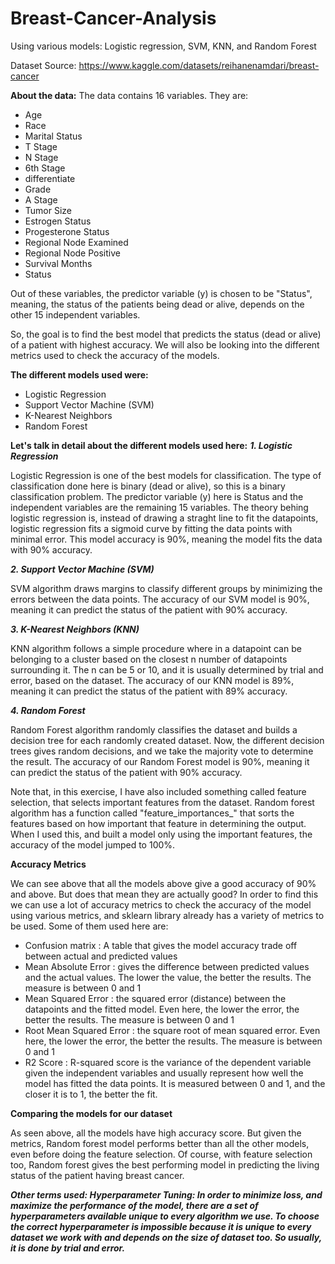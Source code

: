 # Breast-Cancer-Analysis
Using various models: Logistic regression, SVM, KNN, and Random Forest

Dataset Source: https://www.kaggle.com/datasets/reihanenamdari/breast-cancer

**About the data:**
The data contains 16 variables. They are:
- Age
- Race
- Marital Status
- T Stage
- N Stage
- 6th Stage
- differentiate
- Grade
- A Stage
- Tumor Size
- Estrogen Status
- Progesterone Status
- Regional Node Examined
- Regional Node Positive
- Survival Months
- Status

Out of these variables, the predictor variable (y) is chosen to be "Status", meaning, the status of the patients being dead or alive, depends on the other 15 independent variables. 

So, the goal is to find the best model that predicts the status (dead or alive) of a patient with highest accuracy. We will also be looking into the different metrics used to check the accuracy of the models.

**The different models used were:**
- Logistic Regression
- Support Vector Machine (SVM)
- K-Nearest Neighbors
- Random Forest

**Let's talk in detail about the different models used here:**
 ***1. Logistic Regression***

Logistic Regression is one of the best models for classification. The type of classification done here is binary (dead or alive), so this is a binary classification problem. The predictor variable (y) here is Status and the independent variables are the remaining 15 variables. The theory behing logistic regression is, instead of drawing a straght line to fit the datapoints, logistic regression fits a sigmoid curve by fitting the data points with minimal error. This model accuracy is 90%, meaning the model fits the data with 90% accuracy.

***2. Support Vector Machine (SVM)***

SVM algorithm draws margins to classify different groups by minimizing the errors between the data points. The accuracy of our SVM model is 90%, meaning it can predict the status of the patient with 90% accuracy.

***3. K-Nearest Neighbors (KNN)***

KNN algorithm follows a simple procedure where in a datapoint can be belonging to a cluster based on the closest n number of datapoints surrounding it. The n can be 5 or 10, and it is usually determined by trial and error, based on the dataset. The accuracy of our KNN model is 89%, meaning it can predict the status of the patient with 89% accuracy.

***4. Random Forest***

Random Forest algorithm randomly classifies the dataset and builds a decision tree for each randomly created dataset. Now, the different decision trees gives random decisions, and we take the majority vote to determine the result. The accuracy of our Random Forest model is 90%, meaning it can predict the status of the patient with 90% accuracy.

Note that, in this exercise, I have also included something called feature selection, that selects important features from the dataset. Random forest algorithm has a function called "feature_importances_" that sorts the features based on how important that feature in determining the output. When I used this, and built a model only using the important features, the accuracy of the model jumped to 100%.

**Accuracy Metrics**

We can see above that all the models above give a good accuracy of 90% and above. But does that mean they are actually good? In order to find this we can use a lot of accuracy metrics to check the accuracy of the model using various metrics, and sklearn library already has a variety of metrics to be used. Some of them used here are:
- Confusion matrix : A table that gives the model accuracy trade off between actual and predicted values
- Mean Absolute Error : gives the difference between predicted values and the actual values. The lower the value, the better the results. The measure is between 0 and 1
- Mean Squared Error : the squared error (distance) between the datapoints and the fitted model. Even here, the lower the error, the better the results. The measure is between 0 and 1
- Root Mean Squared Error : the square root of mean squared error. Even here, the lower the error, the better the results. The measure is between 0 and 1
- R2 Score : R-squared score is the variance of the dependent variable given the independent variables and usually represent how well the model has fitted the data points. It is measured between 0 and 1, and the closer it is to 1, the better the fit.

**Comparing the models for our dataset**

As seen above, all the models have high accuracy score. But given the metrics, Random forest model performs better than all the other models, even before doing the feature selection. Of course, with feature selection too, Random forest gives the best performing model in predicting the living status of the patient having breast cancer.

***Other terms used:
Hyperparameter Tuning: In order to minimize loss, and maximize the performance of the model, there are a set of hyperparameters available unique to every algorithm we use. To choose the correct hyperparameter is impossible because it is unique to every dataset we work with and depends on the size of dataset too. So usually, it is done by trial and error.***
